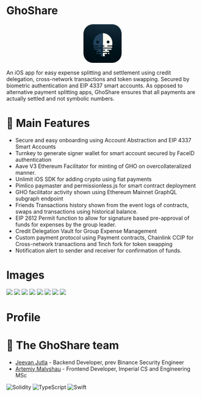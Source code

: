 # GhoShare

<p align="center">
  <img src="ghoshareimg.png" alt="Ghoshare Image" width="20%" height="auto"/>
</p>

An iOS app for easy expense splitting and settlement using credit delegation, cross-network transactions and token swapping. Secured by biometric authentication and EIP 4337 smart accounts. As opposed to alternative payment splitting apps, GhoShare ensures that all payments are actually settled and not symbolic numbers.


# 👻 Main Features
- Secure and easy onboarding using Account Abstraction and EIP 4337 Smart Accounts
- Turnkey to generate signer wallet for smart account secured by FaceID authentication
- Aave V3 Ethereum Facilitator for minting of GHO on overcollateralized manner.
- Unlimit iOS SDK for adding crypto using fiat payments
- Pimlico paymaster and permissionless.js for smart contract deployment
- GHO facilitator activity shown using Ethereum Mainnet GraphQL subgraph endpoint
- Friends Transactions history shown from the event logs of contracts, swaps and transactions using historical balance.
- EIP 2612 Permit function to allow for signature based pre-approval of funds for expenses by the group leader.
- Credit Delegation Vault for Group Expense Management
- Custom payment protocol using Payment contracts, Chainlink CCIP for Cross-network transactions and 1inch fork for token swapping
- Notification alert to sender and receiver for confirmation of funds. 

# Images
<img src=https://github.com/nkoorty/lfgho/assets/80065244/a3b22562-43d1-483f-ac95-c510334f8af8 width=18%>
<img src=https://github.com/nkoorty/lfgho/assets/80065244/183f4099-1d29-47d4-a9ef-2d6baced3723 width=18%>
<img src=https://github.com/nkoorty/lfgho/assets/80065244/8a210690-05a2-498a-8238-7d975762d0e7 width=18%>
<img src=https://github.com/nkoorty/lfgho/assets/80065244/0a486b77-0571-4212-a8f4-26f06b90c2bb width=18%>
<img src=https://github.com/nkoorty/lfgho/assets/80065244/b64b5472-1e6b-4612-94bb-ddcdd9bf0996 width=18%>
<img src=https://github.com/nkoorty/lfgho/assets/80065244/4cae5575-5be2-46a7-9a5f-846665297621 width=18%>
<img src=https://github.com/nkoorty/lfgho/assets/80065244/56d43240-7a83-4fef-a4f7-161d19b0e59f width=18%>
<img src=https://github.com/nkoorty/lfgho/assets/80065244/61c29197-1a2d-40a2-8ca4-ea39cf97e6d0 width=18%>




# Profile

# 👥 The GhoShare team
- [Jeevan Jutla](https://www.linkedin.com/in/jeevan-jutla/) - Backend Developer, prev Binance Security Engineer
- [Artemiy Malyshau](https://www.linkedin.com/in/artemiy-malyshau/) - Frontend Developer, Imperial CS and Engineering MSc 


 ![Solidity](https://img.shields.io/badge/Solidity-%23363636.svg?style=for-the-badge&logo=solidity&logoColor=white)
 ![TypeScript](https://img.shields.io/badge/typescript-%23007ACC.svg?style=for-the-badge&logo=typescript&logoColor=white)
 ![Swift](https://img.shields.io/badge/swift-F54A2A?style=for-the-badge&logo=swift&logoColor=white)
